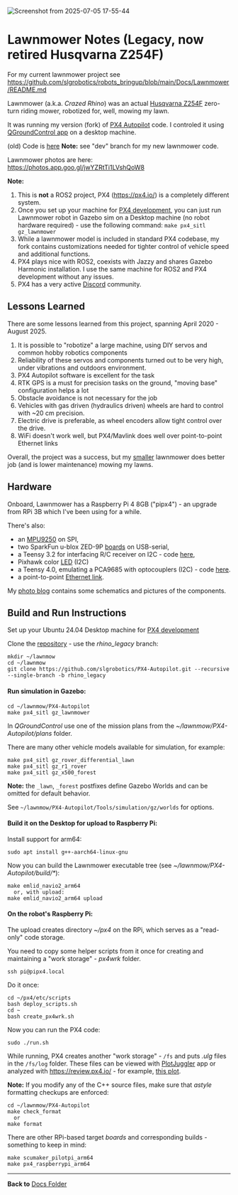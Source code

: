 ![Screenshot from 2025-07-05 17-55-44](https://github.com/user-attachments/assets/c6746dc2-1af0-4046-aaf6-c68273ef6fa1)

# Lawnmower Notes (Legacy, now retired Husqvarna Z254F)

For my current lawnmower project see https://github.com/slgrobotics/robots_bringup/blob/main/Docs/Lawnmower/README.md

Lawnmower (a.k.a. *Crazed Rhino*) was an actual [Husqvarna Z254F](https://www.husqvarna.com/us/zero-turn-mowers/z254f-special-edition) zero-turn riding mower, robotized for, well, mowing my lawn.

It was running my version (fork) of [PX4 Autopilot](https://docs.px4.io/) code. I controled it using [QGroundControl app](https://qgroundcontrol.com/) on a desktop machine.

(old) Code is [here](https://github.com/slgrobotics/PX4-Autopilot/tree/rhino_legacy)  **Note:** see "dev" branch for my new lawnmower code.

Lawnmower photos are here: https://photos.app.goo.gl/jwYZRtTi1LVshQoW8

**Note:** 
1. This is **not** a ROS2 project, PX4 (https://px4.io/) is a completely different system.
2. Once you set up your machine for [PX4 development](https://docs.px4.io/main/en/dev_setup/getting_started.html), you can just run Lawnmower robot in Gazebo sim on a Desktop machine (no robot hardware required) - 
use the following command: `make px4_sitl gz_lawnmower`
3. While a lawnmower model is included in standard PX4 codebase, my fork contains customizations needed for tighter control of vehicle speed and additional functions.
4. PX4 plays nice with ROS2, coexists with Jazzy and shares Gazebo Harmonic installation. I use the same machine for ROS2 and PX4 development without any issues.
5. PX4 has a very active [Discord](https://discord.com/channels/1022170275984457759) community.

## Lessons Learned

There are some lessons learned from this project, spanning April 2020 - August 2025.
1. It is possible to "robotize" a large machine, using DIY servos and common hobby robotics components
2. Reliability of these servos and components turned out to be very high, under vibrations and outdoors environment.
3. PX4 Autopilot software is excellent for the task
4. RTK GPS is a must for precision tasks on the ground, "moving base" configuration helps a lot
5. Obstacle avoidance is not necessary for the job
6. Vehicles with gas driven (hydraulics driven) wheels are hard to control with ~20 cm precision.
7. Electric drive is preferable, as wheel encoders allow tight control over the drive.
8. WiFi doesn't work well, but PX4/Mavlink does well over point-to-point Ethernet links

Overall, the project was a success, but my [smaller](https://github.com/slgrobotics/robots_bringup/blob/main/Docs/Lawnmower/README.md) lawnmower does better job (and is lower maintenance) mowing my lawns.

## Hardware

Onboard, Lawnmower has a Raspberry Pi 4 8GB ("pipx4") - an upgrade from RPi 3B which I've been using for a while.

There's also:
- an [MPU9250](https://www.amazon.com/HiLetgo-Gyroscope-Acceleration-Accelerator-Magnetometer/dp/B01I1J0Z7Y) on SPI,
- two SparkFun u-blox ZED-9P [boards](https://www.sparkfun.com/sparkfun-gps-rtk-sma-breakout-zed-f9p-qwiic.html) on USB-serial,
- a Teensy 3.2 for interfacing R/C receiver on I2C - code [here](https://github.com/slgrobotics/Misc/tree/master/Arduino/Sketchbook/RC_PPM_Receiver),
- Pixhawk color [LED](https://www.amazon.com/TYXTTGY-Pixhawk-PX4-External-Extension-Module/dp/B0F29BV7WC) (I2C)
- a Teensy 4.0, emulating a PCA9685 with optocouplers (I2C) - code [here](https://github.com/slgrobotics/Misc/tree/master/Arduino/Sketchbook/Teensy_PCA9685).
- a point-to-point [Ethernet link](https://www.amazon.com/dp/B09WMBD1S7).

My [photo blog](https://photos.app.goo.gl/jwYZRtTi1LVshQoW8) contains some schematics and pictures of the components.

## Build and Run Instructions

Set up your Ubuntu 24.04 Desktop machine for [PX4 development](https://docs.px4.io/main/en/dev_setup/getting_started.html)

Clone the [repository](https://github.com/slgrobotics/PX4-Autopilot/tree/rhino_legacy) - use the *rhino_legacy* branch:
```
mkdir ~/lawnmow
cd ~/lawnmow
git clone https://github.com/slgrobotics/PX4-Autopilot.git --recursive --single-branch -b rhino_legacy
```

#### Run simulation in Gazebo:
```
cd ~/lawnmow/PX4-Autopilot
make px4_sitl gz_lawnmower
```
In *QGroundControl* use one of the mission plans from the *~/lawnmow/PX4-Autopilot/plans* folder.

There are many other vehicle models available for simulation, for example:
```
make px4_sitl gz_rover_differential_lawn
make px4_sitl gz_r1_rover
make px4_sitl gz_x500_forest
```
**Note:** the `_lawn`, `_forest` postfixes define Gazebo Worlds and can be omitted for default behavior.

See `~/lawnmow/PX4-Autopilot/Tools/simulation/gz/worlds` for options.

#### Build it on the Desktop for upload to Raspberry Pi:

Install support for arm64:
```
sudo apt install g++-aarch64-linux-gnu
```
Now you can build the Lawnmower executable tree (see _~/lawnmow/PX4-Autopilot/build/*_):
```
make emlid_navio2_arm64
  or, with upload:
make emlid_navio2_arm64 upload
```

#### On the robot's Raspberry Pi:

The upload creates directory *~/px4* on the RPi, which serves as a "read-only" code storage.

You need to copy some helper scripts from it once for creating and maintaining a "work storage" - *px4wrk* folder.
```
ssh pi@pipx4.local
```
Do it once:
```
cd ~/px4/etc/scripts
bash deploy_scripts.sh
cd ~
bash create_px4wrk.sh
```
Now you can run the PX4 code:
```
sudo ./run.sh
```
While running, PX4 creates another "work storage" - `/fs` and puts *.ulg* files in the `/fs/log` folder.
These files can be viewed with [PlotJuggler](https://plotjuggler.io/) app or analyzed with https://review.px4.io/ - for example, [this plot](https://review.px4.io/plot_app?log=f2393d38-2560-4423-b948-ec367bcb7f20).

**Note:**
If you modify any of the C++ source files, make sure that *astyle* formatting checkups are enforced:
```
cd ~/lawnmow/PX4-Autopilot
make check_format
  or
make format
```

There are other RPi-based target *boards* and corresponding builds - something to keep in mind:
```
make scumaker_pilotpi_arm64
make px4_raspberrypi_arm64
```
----------------

**Back to** [Docs Folder](https://github.com/slgrobotics/robots_bringup/tree/main/Docs)

